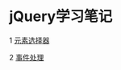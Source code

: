 # jQuery学习笔记

1 [元素选择器](https://github.com/luofengmacheng/web_learning/blob/master/jQuery/selector.md)

2 [事件处理](https://github.com/luofengmacheng/web_learning/blob/master/jQuery/handle_event.md)